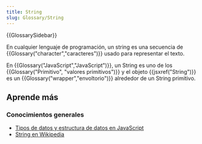```yaml
---
title: String
slug: Glossary/String
---
```


{{GlossarySidebar}}

En cualquier lenguaje de programación, un string es una secuencia de {{Glossary("character","caracteres")}} usado para representar el texto.

En {{Glossary("JavaScript","JavaScript")}}, un String es uno de los {{Glossary("Primitivo", "valores primitivos")}} y el objeto {{jsxref("String")}} es un {{Glossary("wrapper","envoltorio")}} alrededor de un String primitivo.

## Aprende más

### Conocimientos generales

- [Tipos de datos y estructura de datos en JavaScript](/es/docs/Web/JavaScript/Data_structures#string_type)
- [String en Wikipedia](http://es.wikipedia.org/wiki/Cadena_de_caracteres)
